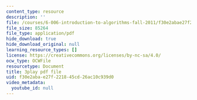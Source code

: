 ```yaml
---
content_type: resource
description: ''
file: /courses/6-006-introduction-to-algorithms-fall-2011/f30e2abae27f221845cd26ac10c939d0_QFcyt8fgQMU.pdf
file_size: 85264
file_type: application/pdf
hide_download: true
hide_download_original: null
learning_resource_types: []
license: https://creativecommons.org/licenses/by-nc-sa/4.0/
ocw_type: OCWFile
resourcetype: Document
title: 3play pdf file
uid: f30e2aba-e27f-2218-45cd-26ac10c939d0
video_metadata:
  youtube_id: null
---
```

